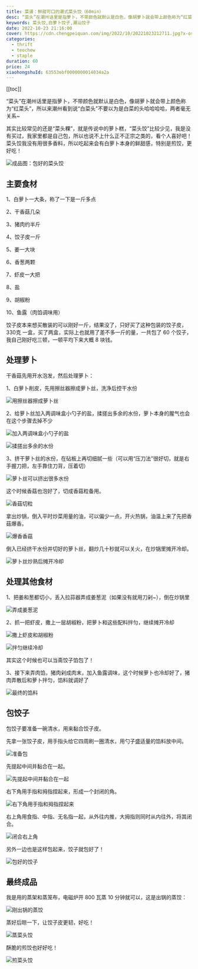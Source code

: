 ```yaml
---
title: 菜谱：鲜甜可口的潮式菜头饺（60min）
desc: “菜头”在潮州话里是指萝卜，不带颜色就默认是白色，像胡萝卜就会带上颜色称为“红菜头”，所以来潮州看到说“白菜头”不要以为是白菜的头哈哈哈哈，两者毫无关系~
keywords: 菜头饺,白萝卜饺子,潮汕饺子
date: 2022-10-23 21:16:00
cover: https://cdn.chengpeiquan.com/img/2022/10/20221023212711.jpg?x-oss-process=image/interlace,1
categories:
  - thrift
  - teochew
  - staple
duration: 60
price: 24
xiaohongshuId: 63553ebf0000000014034a2a
---
```


[[toc]]

“菜头”在潮州话里是指萝卜，不带颜色就默认是白色，像胡萝卜就会带上颜色称为“红菜头”，所以来潮州看到说“白菜头”不要以为是白菜的头哈哈哈哈，两者毫无关系~

其实比较常见的还是“菜头粿”，就是传说中的萝卜糕，“菜头饺”比较少见，我是没有买过，我家里都是自己包，所以也说不上什么正不正宗之类的，看个人喜好吧！菜头饺我没有用很多香料，所以吃起来会有白萝卜本身的鲜甜感，特别是煎饺，更好吃！

![成品图：包好的菜头饺](https://cdn.chengpeiquan.com/img/2022/10/20221023212758.jpg?x-oss-process=image/interlace,1)

## 主要食材

1、白萝卜一大条，称了一下是一斤多点

2、干香菇几朵

3、猪肉约半斤

4、饺子皮一斤

5、姜一大块

6、香葱两颗

7、虾皮一大把

8、盐

9、胡椒粉

10、鱼露（肉馅调味用）

饺子皮本来想买散装的可以刚好一斤，结果没了，只好买了这种包装的饺子皮， 330克 一盒，买了两盒，实际上也就用了差不多一斤的量，一共包了 60 个饺子，我自己刚好吃三顿，一顿平均下来大概 8 块钱。

## 处理萝卜

干香菇先用开水泡发，然后处理萝卜：

1、白萝卜削皮，先用擦丝器擦成萝卜丝，洗净后控干水份

![用擦丝器擦成萝卜丝](https://cdn.chengpeiquan.com/img/2022/10/20221023212741.jpg?x-oss-process=image/interlace,1)

2、给萝卜丝加入两调味盒小勺子的盐，揉搓出多余的水份，萝卜本身的腥气也会在这个步骤去掉不少

![加入两调味盒小勺子的盐](https://cdn.chengpeiquan.com/img/2022/10/20221023212742.jpg?x-oss-process=image/interlace,1)

![揉搓出多余的水份](https://cdn.chengpeiquan.com/img/2022/10/20221023212743.jpg?x-oss-process=image/interlace,1)

3、挤干萝卜丝的水份，在砧板上再切细腻一些（可以用“压刀法”很好切，就是右手握刀把，左手靠住刀背，压着切）

![萝卜丝可以挤出很多水份](https://cdn.chengpeiquan.com/img/2022/10/20221023212744.jpg?x-oss-process=image/interlace,1)

这个时候香菇也泡好了，切成香菇粒备用。

![香菇切粒](https://cdn.chengpeiquan.com/img/2022/10/20221023212745.jpg?x-oss-process=image/interlace,1)

拿出炒锅，倒入平时炒菜用量的油，可以偏少一点，开火热锅，油温上来了先把香菇爆香。

![爆香香菇](https://cdn.chengpeiquan.com/img/2022/10/20221023212746.jpg?x-oss-process=image/interlace,1)

倒入已经挤干水份并切好的萝卜丝，翻炒几十秒就可以关火，在炒锅里摊开冷却。

![萝卜丝炒熟后摊开冷却](https://cdn.chengpeiquan.com/img/2022/10/20221023212747.jpg?x-oss-process=image/interlace,1)

## 处理其他食材

1、把姜和葱都切小，丢入拉蒜器弄成姜葱泥（如果没有就用刀剁~），倒在炒锅里

![弄成姜葱泥](https://cdn.chengpeiquan.com/img/2022/10/20221023212748.jpg?x-oss-process=image/interlace,1)

2、抓一把虾皮，撒上一层胡椒粉，把萝卜和这些配料拌匀，继续摊开冷却

![撒上虾皮和胡椒粉](https://cdn.chengpeiquan.com/img/2022/10/20221023212749.jpg?x-oss-process=image/interlace,1)

![拌匀继续冷却](https://cdn.chengpeiquan.com/img/2022/10/20221023212750.jpg?x-oss-process=image/interlace,1)

其实这个时候也可以当斋饺子馅包了！

3、接下来弄肉馅，猪肉剁成肉末，加入鱼露调味，这个时候萝卜也冷却好了，猪肉弄散后和萝卜拌匀，馅料就调好了

![最终的馅料](https://cdn.chengpeiquan.com/img/2022/10/20221023212751.jpg?x-oss-process=image/interlace,1)

## 包饺子

包饺子要准备一碗清水，用来黏合饺子皮。

先拿一张饺子皮，用手指头给它四周刷一圈清水，用勺子盛适量的馅料放中间。

![准备包](https://cdn.chengpeiquan.com/img/2022/10/20221023212753.jpg?x-oss-process=image/interlace,1)

先提起中间并黏合在一起。

![先提起中间并黏合在一起](https://cdn.chengpeiquan.com/img/2022/10/20221023212754.jpg?x-oss-process=image/interlace,1)

右下角用手指和拇指捏起来，形成一个封闭的角。

![右下角用手指和拇指捏起来](https://cdn.chengpeiquan.com/img/2022/10/20221023212755.jpg?x-oss-process=image/interlace,1)

右上角用食指、中指、无名指一起，从外往内推，大拇指则同时从内往外，将其闭合。

![闭合右上角](https://cdn.chengpeiquan.com/img/2022/10/20221023212756.jpg?x-oss-process=image/interlace,1)

另外一边也是这样包起来，饺子就包好了！

![包好的饺子](https://cdn.chengpeiquan.com/img/2022/10/20221023212757.jpg?x-oss-process=image/interlace,1)

## 最终成品

我是用的蒸架和蒸笼布，电磁炉开 800 瓦蒸 10 分钟就可以，这是出锅的蒸饺：

![刚出锅的蒸饺](https://cdn.chengpeiquan.com/img/2022/10/20221023212740.jpg?x-oss-process=image/interlace,1)

蒸好后晾一下，让饺子皮更韧，好吃！

![蒸菜头饺](https://cdn.chengpeiquan.com/img/2022/10/20221023212738.jpg?x-oss-process=image/interlace,1)

酥脆的煎饺也好好吃！

![煎菜头饺](https://cdn.chengpeiquan.com/img/2022/10/20221023212739.jpg?x-oss-process=image/interlace,1)
